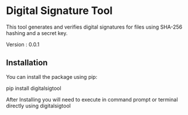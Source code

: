 # Digital Signature Tool

This tool generates and verifies digital signatures for files using SHA-256 hashing and a secret key.

Version : 0.0.1



## Installation

You can install the package using pip:

pip install digitalsigtool

After Installing you will need to execute in command prompt or terminal directly using digitalsigtool

